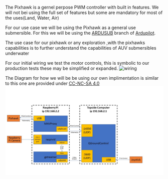 The Pixhawk is a gernel perpose PWM controller with built in features. We will not bei using the full set of features but some are mandatory for most of the uses(Land, Water, Air)

For our use case we will be using the Pixhawk as a general use submersible. For this we will be using the [ARDUSUB](https://www.ardusub.com/) branch of [Ardupilot](https://docs.px4.io/v1.9.0/en/flight_controller/pixhawk_series.html).

The use case for our pixhawk or any exploration ,with the pixhawks capabilities is to further understand the capabilities of AUV submersibles underwater


For our initial wiring we test the motor controls, this is symbolic to our production tests these may be simplified or expanded.
![wiring](/images/wiring.png?raw=true)


The Diagram for how we will be be using our own implimentation is similar to this one are provided under  [CC-NC-SA 4.0](https://creativecommons.org/licenses/by-nc-sa/4.0/)
![components](/images/software-components.jpg?raw=true)
